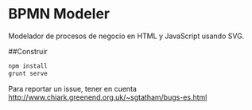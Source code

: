BPMN Modeler
==========

Modelador de procesos de negocio en HTML y JavaScript usando SVG.

##Construir

````sh
npm install
grunt serve
````

Para reportar un issue, tener en cuenta http://www.chiark.greenend.org.uk/~sgtatham/bugs-es.html
